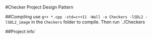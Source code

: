 #Checker Project Design Pattern

##Compiling
use `g++ *.cpp -std=c++11 -Wall -o Checkers -lSDL2 -lSDL2_image` in the `Checkers` folder to compile. Then run `./Checkers

##Project info`